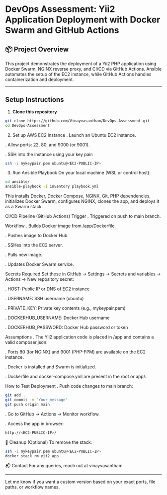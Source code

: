 # DevOps Assessment: Yii2 Application Deployment with Docker Swarm and GitHub Actions

## 📦 Project Overview

This project demonstrates the deployment of a Yii2 PHP application using Docker Swarm, NGINX reverse proxy, and CI/CD via GitHub Actions. Ansible automates the setup of the EC2 instance, while GitHub Actions handles containerization and deployment.

---

## Setup Instructions

1. **Clone this repository**
```bash
git clone https://github.com/Vinayvasantham/DevOps-Assessment.git
cd DevOps-Assessment
```

2. Set up AWS EC2 instance
. Launch an Ubuntu EC2 instance.

. Allow ports: 22, 80, and 9000 (or 9001).

. SSH into the instance using your key pair:
```bash
ssh -i mykeypair.pem ubuntu@<EC2-PUBLIC-IP>
```

3. Run Ansible Playbook
On your local machine (WSL or control host):
```bash
cd ansible/
ansible-playbook -i inventory playbook.yml
```
This installs Docker, Docker Compose, NGINX, Git, PHP dependencies, initializes Docker Swarm, configures NGINX, clones the app, and deploys it as a Swarm stack.

CI/CD Pipeline (GitHub Actions)
Trigger
. Triggered on push to main branch.

Workflow
. Builds Docker image from /app/Dockerfile.

. Pushes image to Docker Hub.

. SSHes into the EC2 server.

.  Pulls new image.

. Updates Docker Swarm service.

Secrets Required
Set these in GitHub → Settings → Secrets and variables → Actions → New repository secret:

. HOST: Public IP or DNS of EC2 instance

. USERNAME: SSH username (ubuntu)

. PRIVATE_KEY: Private key contents (e.g., mykeypair.pem)

. DOCKERHUB_USERNAME: Docker Hub username

. DOCKERHUB_PASSWORD: Docker Hub password or token

Assumptions
. The Yii2 application code is placed in /app and contains a valid composer.json.

. Ports 80 (for NGINX) and 9001 (PHP-FPM) are available on the EC2 instance.

. Docker is installed and Swarm is initialized.

. Dockerfile and docker-compose.yml are present in the root or app/.

How to Test Deployment
. Push code changes to main branch:
```bash
git add .
git commit -m "Your message"
git push origin main
```
. Go to GitHub → Actions → Monitor workflow.

. Access the app in browser:
```bash
http://<EC2-PUBLIC-IP>/
```

🧹 Cleanup (Optional)
To remove the stack:
```bash
ssh -i mykeypair.pem ubuntu@<EC2-PUBLIC-IP>
docker stack rm yii2_app
```

📬 Contact
For any queries, reach out at vinayvasantham

---

Let me know if you want a custom version based on your exact ports, file paths, or workflow names.
